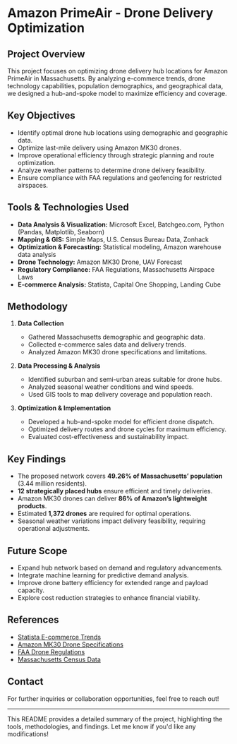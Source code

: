 # Amazon PrimeAir - Drone Delivery Optimization

## Project Overview
This project focuses on optimizing drone delivery hub locations for Amazon PrimeAir in Massachusetts. By analyzing e-commerce trends, drone technology capabilities, population demographics, and geographical data, we designed a hub-and-spoke model to maximize efficiency and coverage.

## Key Objectives
- Identify optimal drone hub locations using demographic and geographic data.
- Optimize last-mile delivery using Amazon MK30 drones.
- Improve operational efficiency through strategic planning and route optimization.
- Analyze weather patterns to determine drone delivery feasibility.
- Ensure compliance with FAA regulations and geofencing for restricted airspaces.

## Tools & Technologies Used
- **Data Analysis & Visualization:** Microsoft Excel, Batchgeo.com, Python (Pandas, Matplotlib, Seaborn)
- **Mapping & GIS:** Simple Maps, U.S. Census Bureau Data, Zonhack
- **Optimization & Forecasting:** Statistical modeling, Amazon warehouse data analysis
- **Drone Technology:** Amazon MK30 Drone, UAV Forecast
- **Regulatory Compliance:** FAA Regulations, Massachusetts Airspace Laws
- **E-commerce Analysis:** Statista, Capital One Shopping, Landing Cube

## Methodology
1. **Data Collection**
   - Gathered Massachusetts demographic and geographic data.
   - Collected e-commerce sales data and delivery trends.
   - Analyzed Amazon MK30 drone specifications and limitations.

2. **Data Processing & Analysis**
   - Identified suburban and semi-urban areas suitable for drone hubs.
   - Analyzed seasonal weather conditions and wind speeds.
   - Used GIS tools to map delivery coverage and population reach.

3. **Optimization & Implementation**
   - Developed a hub-and-spoke model for efficient drone dispatch.
   - Optimized delivery routes and drone cycles for maximum efficiency.
   - Evaluated cost-effectiveness and sustainability impact.

## Key Findings
- The proposed network covers **49.26% of Massachusetts’ population** (3.44 million residents).
- **12 strategically placed hubs** ensure efficient and timely deliveries.
- Amazon MK30 drones can deliver **86% of Amazon’s lightweight products**.
- Estimated **1,372 drones** are required for optimal operations.
- Seasonal weather variations impact delivery feasibility, requiring operational adjustments.

## Future Scope
- Expand hub network based on demand and regulatory advancements.
- Integrate machine learning for predictive demand analysis.
- Improve drone battery efficiency for extended range and payload capacity.
- Explore cost reduction strategies to enhance financial viability.

## References
- [Statista E-commerce Trends](https://www.statista.com/)
- [Amazon MK30 Drone Specifications](https://www.aboutamazon.com/news/transportation/amazon-prime-air-delivery-drone-reveal-photos)
- [FAA Drone Regulations](https://www.faa.gov/uas/)
- [Massachusetts Census Data](https://data.census.gov/profile/Massachusetts?g=040XX00US25)

## Contact
For further inquiries or collaboration opportunities, feel free to reach out!

---

This README provides a detailed summary of the project, highlighting the tools, methodologies, and findings. Let me know if you'd like any modifications!

